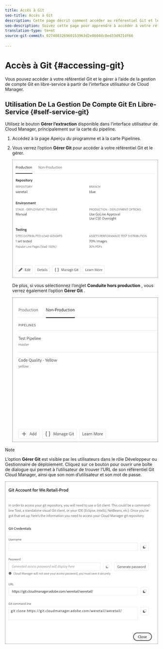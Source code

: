 ```yaml
---
title: Accès à Git
seo-title: Accès à Git
description: Cette page décrit comment accéder au référentiel Git et le gérer.
seo-description: Suivez cette page pour apprendre à accéder à votre référentiel Git et à le gérer.
translation-type: tm+mt
source-git-commit: 027408326960153963d2e8604dc0ed33d921df66

---
```



# Accès à Git {#accessing-git}

Vous pouvez accéder à votre référentiel Git et le gérer à l’aide de la gestion de compte Git en libre-service à partir de l’interface utilisateur de Cloud Manager.

## Utilisation De La Gestion De Compte Git En Libre-Service {#self-service-git}

Utilisez le bouton **Gérer l’extraction** disponible dans l’interface utilisateur de Cloud Manager, principalement sur la carte du pipeline.

1. Accédez à la page Aperçu *du* programme et à la carte Pipelines.

1. Vous verrez l’option **Gérer Git** pour accéder à votre référentiel Git et le gérer.

   ![](assets/manage-git1.png)

   De plus, si vous sélectionnez l’onglet **Conduite hors production** , vous verrez également l’option **Gérer Git** .

   ![](assets/manage-git-new2.png)

>[!NOTE]
>L’option **Gérer Git** est visible par les utilisateurs dans le rôle Développeur ou Gestionnaire de déploiement. Cliquez sur ce bouton pour ouvrir une boîte de dialogue qui permet à l’utilisateur de trouver l’URL de son référentiel Git Cloud Manager, ainsi que son nom d’utilisateur et son mot de passe.

![](assets/manage-git3.png)



